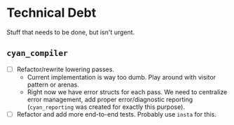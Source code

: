 # Technical Debt

Stuff that needs to be done, but isn't urgent.

## `cyan_compiler`

- [ ] Refactor/rewrite lowering passes.
  - Current implementation is way too dumb. Play around with visitor pattern or arenas.
  - Right now we have error structs for each pass. We need to centralize error management, add proper error/diagnostic reporting (`cyan_reporting` was created for exactly this purpose).
- [ ] Refactor and add more end-to-end tests. Probably use `insta` for this.
